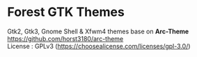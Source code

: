 # Forest GTK Themes
Gtk2, Gtk3, Gnome Shell & Xfwm4 themes base on <b>Arc-Theme</b> https://github.com/horst3180/arc-theme </br>
License : GPLv3 (https://choosealicense.com/licenses/gpl-3.0/)</br>
